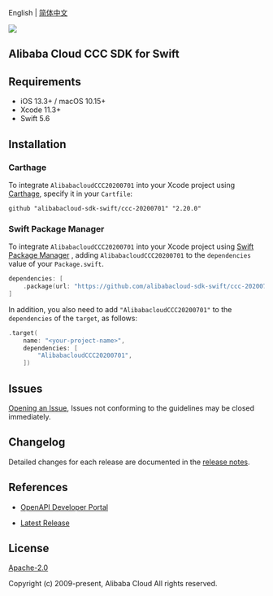 English | [简体中文](README-CN.md)

![](https://aliyunsdk-pages.alicdn.com/icons/AlibabaCloud.svg)

## Alibaba Cloud CCC SDK for Swift

## Requirements

- iOS 13.3+ / macOS 10.15+
- Xcode 11.3+
- Swift 5.6

## Installation

### Carthage

To integrate `AlibabacloudCCC20200701` into your Xcode project using [Carthage](https://github.com/Carthage/Carthage), specify it in your `Cartfile`:

```ogdl
github "alibabacloud-sdk-swift/ccc-20200701" "2.20.0"
```

### Swift Package Manager

To integrate `AlibabacloudCCC20200701` into your Xcode project using [Swift Package Manager](https://swift.org/package-manager/) , adding `AlibabacloudCCC20200701` to the `dependencies` value of your `Package.swift`.

```swift
dependencies: [
    .package(url: "https://github.com/alibabacloud-sdk-swift/ccc-20200701.git", from: "2.20.0")
]
```

In addition, you also need to add `"AlibabacloudCCC20200701"` to the `dependencies` of the `target`, as follows:

```swift
.target(
    name: "<your-project-name>",
    dependencies: [
        "AlibabacloudCCC20200701",
    ])
```

## Issues

[Opening an Issue](https://github.com/alibabacloud-sdk-swift/ccc-20200701/issues/new), Issues not conforming to the guidelines may be closed immediately.

## Changelog

Detailed changes for each release are documented in the [release notes](./ChangeLog.txt).

## References

* [OpenAPI Developer Portal](https://next.api.alibabacloud.com/home)
- [Latest Release](https://github.com/alibabacloud-sdk-swift/ccc-20200701)

## License

[Apache-2.0](http://www.apache.org/licenses/LICENSE-2.0)

Copyright (c) 2009-present, Alibaba Cloud All rights reserved.
